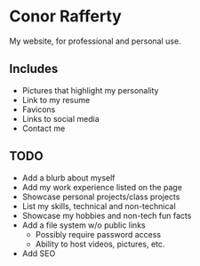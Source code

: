 # Conor Rafferty
My website, for professional and personal use.

## Includes
- Pictures that highlight my personality
- Link to my resume
- Favicons
- Links to social media
- Contact me

## TODO
- Add a blurb about myself
- Add my work experience listed on the page
- Showcase personal projects/class projects
- List my skills, technical and non-technical
- Showcase my hobbies and non-tech fun facts
- Add a file system w/o public links
	- Possibly require password access
	- Ability to host videos, pictures, etc.
- Add SEO


